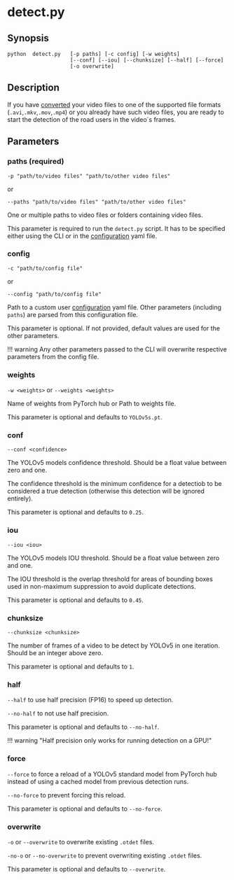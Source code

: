 # detect.py

## Synopsis

```text
python  detect.py   [-p paths] [-c config] [-w weights]
                    [--conf] [--iou] [--chunksize] [--half] [--force]
                    [-o overwrite]
```

## Description

If you have [converted](../usage/convert.md) your video files to one of the supported
file formats (`.avi`,`.mkv`,`.mov`,`.mp4`) or you already have such video files,
you are ready to start the detection of the road users in the video´s frames.

## Parameters

### paths (required)

`-p "path/to/video files" "path/to/other video files"`

or

`--paths "path/to/video files" "path/to/other video files"`

One or multiple paths to video files or folders containing video files.

This parameter is required to run the `detect.py` script.
It has to be specified either using the CLI or in the
[configuration](../configuration/) yaml file.

### config

`-c "path/to/config file"`

or

`--config "path/to/config file"`

Path to a custom user [configuration](../configuration/) yaml file.
Other parameters (including `paths`) are parsed from this configuration file.

This parameter is optional.
If not provided, default values are used for the other parameters.

!!! warning
    Any other parameters passed to the CLI will overwrite respective parameters from
    the config file.

### weights

`-w <weights>`
or
`--weights <weights>`

Name of weights from PyTorch hub or Path to weights file.

This parameter is optional and defaults to `YOLOv5s.pt`.

### conf

`--conf <confidence>`

The YOLOv5 models confidence threshold.
Should be a float value between zero and one.

The confidence threshold is the minimum confidence for a detectiob to be considered
a true detection (otherwise this detection will be ignored entirely).

This parameter is optional and defaults to `0.25`.

### iou

`--iou <iou>`

The YOLOv5 models IOU threshold.
Should be a float value between zero and one.

The IOU threshold is the overlap threshold for areas of bounding boxes used in
non-maximum suppression to avoid duplicate detections.

This parameter is optional and defaults to `0.45`.

### chunksize

`--chunksize <chunksize>`

The number of frames of a video to be detect by YOLOv5 in one iteration.
Should be an integer above zero.

This parameter is optional and defaults to `1`.

### half

`--half` to use half precision (FP16) to speed up detection.

`--no-half` to not use half precision.

This parameter is optional and defaults to `--no-half`.

!!! warning "Half precision only works for running detection on a GPU!"

### force

`--force` to force a reload of a YOLOv5 standard model from PyTorch hub instead of
using a cached model from previous detection runs.

`--no-force` to prevent forcing this reload.

This parameter is optional and defaults to `--no-force`.

### overwrite

`-o` or `--overwrite` to overwrite existing `.otdet` files.

`-no-o` or `--no-overwrite` to prevent overwriting existing `.otdet` files.

This parameter is optional and defaults to `--overwrite`.

